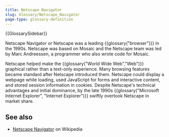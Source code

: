```yaml
---
title: Netscape Navigator
slug: Glossary/Netscape_Navigator
page-type: glossary-definition
---
```


{{GlossarySidebar}}

Netscape Navigator or Netscape was a leading {{glossary("browser")}} in the 1990s. Netscape was based on Mosaic and the Netscape team was led by Marc Andreessen, a programmer who also wrote code for Mosaic.

Netscape helped make the {{glossary("World Wide Web","Web")}} graphical rather than a text-only experience. Many browsing features became standard after Netscape introduced them. Netscape could display a webpage while loading, used JavaScript for forms and interactive content, and stored session information in cookies. Despite Netscape's technical advantages and initial dominance, by the late 1990s {{glossary("Microsoft Internet Explorer", "Internet Explorer")}} swiftly overtook Netscape in market share.

## See also

- [Netscape Navigator](https://en.wikipedia.org/wiki/Netscape_Navigator) on Wikipedia
